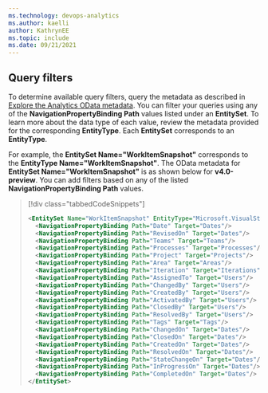 ```yaml
---
ms.technology: devops-analytics
ms.author: kaelli
author: KathrynEE
ms.topic: include
ms.date: 09/21/2021
---
```


## Query filters

To determine available query filters, query the metadata as described in [Explore the Analytics OData metadata](../../extend-analytics/analytics-metadata.md). You can filter your queries using any of the **NavigationPropertyBinding Path** values listed under an **EntitySet**. To learn more about the data type of each value, review the metadata provided for the corresponding **EntityType**. Each **EntitySet** corresponds to an **EntityType**.  

For example, the **EntitySet Name="WorkItemSnapshot"** corresponds to the **EntityType Name="WorkItemSnapshot"**. The OData metadata for **EntitySet Name="WorkItemSnapshot"** is as shown below for **v4.0-preview**.  You can add filters based on any of the listed **NavigationPropertyBinding Path** values. 

> [!div class="tabbedCodeSnippets"]
> ```XML
> <EntitySet Name="WorkItemSnapshot" EntityType="Microsoft.VisualStudio.Services.Analytics.Model.WorkItemSnapshot">
> 	<NavigationPropertyBinding Path="Date" Target="Dates"/>
> 	<NavigationPropertyBinding Path="RevisedOn" Target="Dates"/>
> 	<NavigationPropertyBinding Path="Teams" Target="Teams"/>
> 	<NavigationPropertyBinding Path="Processes" Target="Processes"/>
> 	<NavigationPropertyBinding Path="Project" Target="Projects"/>
> 	<NavigationPropertyBinding Path="Area" Target="Areas"/>
> 	<NavigationPropertyBinding Path="Iteration" Target="Iterations"/>
> 	<NavigationPropertyBinding Path="AssignedTo" Target="Users"/>
> 	<NavigationPropertyBinding Path="ChangedBy" Target="Users"/>
> 	<NavigationPropertyBinding Path="CreatedBy" Target="Users"/>
> 	<NavigationPropertyBinding Path="ActivatedBy" Target="Users"/>
> 	<NavigationPropertyBinding Path="ClosedBy" Target="Users"/>
> 	<NavigationPropertyBinding Path="ResolvedBy" Target="Users"/>
> 	<NavigationPropertyBinding Path="Tags" Target="Tags"/>
> 	<NavigationPropertyBinding Path="ChangedOn" Target="Dates"/>
> 	<NavigationPropertyBinding Path="ClosedOn" Target="Dates"/>
> 	<NavigationPropertyBinding Path="CreatedOn" Target="Dates"/>
> 	<NavigationPropertyBinding Path="ResolvedOn" Target="Dates"/>
> 	<NavigationPropertyBinding Path="StateChangeOn" Target="Dates"/>
> 	<NavigationPropertyBinding Path="InProgressOn" Target="Dates"/>
> 	<NavigationPropertyBinding Path="CompletedOn" Target="Dates"/>
> </EntitySet>
> ```


